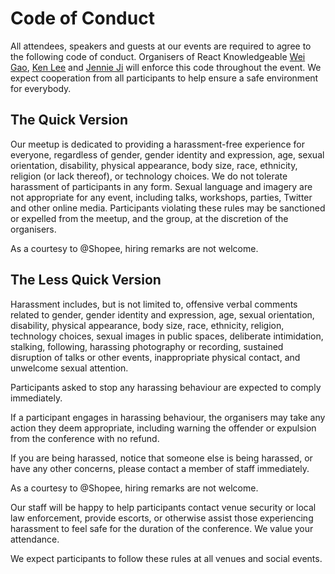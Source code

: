 # Code of Conduct

All attendees, speakers and guests at our events are required to agree to the following code of conduct. Organisers of React Knowledgeable [Wei Gao](https://github.com/wgao19), [Ken Lee](https://github.com/KenLSM) and [Jennie Ji](https://github.com/jennieji) will enforce this code throughout the event. We expect cooperation from all participants to help ensure a safe environment for everybody.

## The Quick Version

Our meetup is dedicated to providing a harassment-free experience for everyone, regardless of gender, gender identity and expression, age, sexual orientation, disability, physical appearance, body size, race, ethnicity, religion (or lack thereof), or technology choices. We do not tolerate harassment of participants in any form. Sexual language and imagery are not appropriate for any event, including talks, workshops, parties, Twitter and other online media. Participants violating these rules may be sanctioned or expelled from the meetup, and the group, at the discretion of the organisers.

As a courtesy to @Shopee, hiring remarks are not welcome.

## The Less Quick Version

Harassment includes, but is not limited to, offensive verbal comments related to gender, gender identity and expression, age, sexual orientation, disability, physical appearance, body size, race, ethnicity, religion, technology choices, sexual images in public spaces, deliberate intimidation, stalking, following, harassing photography or recording, sustained disruption of talks or other events, inappropriate physical contact, and unwelcome sexual attention.

Participants asked to stop any harassing behaviour are expected to comply immediately.

If a participant engages in harassing behaviour, the organisers may take any action they deem appropriate, including warning the offender or expulsion from the conference with no refund.

If you are being harassed, notice that someone else is being harassed, or have any other concerns, please contact a member of staff immediately.

As a courtesy to @Shopee, hiring remarks are not welcome.

Our staff will be happy to help participants contact venue security or local law enforcement, provide escorts, or otherwise assist those experiencing harassment to feel safe for the duration of the conference. We value your attendance.

We expect participants to follow these rules at all venues and social events.
